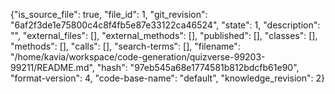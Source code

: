 {"is_source_file": true, "file_id": 1, "git_revision": "6af2f3de1e75800c4c8f4fb5e87e33122ca46524", "state": 1, "description": "", "external_files": [], "external_methods": [], "published": [], "classes": [], "methods": [], "calls": [], "search-terms": [], "filename": "/home/kavia/workspace/code-generation/quizverse-99203-99211/README.md", "hash": "97eb545a68e1774581b812bdcfb61e90", "format-version": 4, "code-base-name": "default", "knowledge_revision": 2}